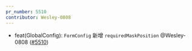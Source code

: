 ```yaml
---
pr_number: 5510
contributor: Wesley-0808
---
```


- feat(GlobalConfig): `FormConfig` 新增 `requiredMaskPosition` @Wesley-0808 ([#5510](https://github.com/Tencent/tdesign-vue-next/pull/5510))
